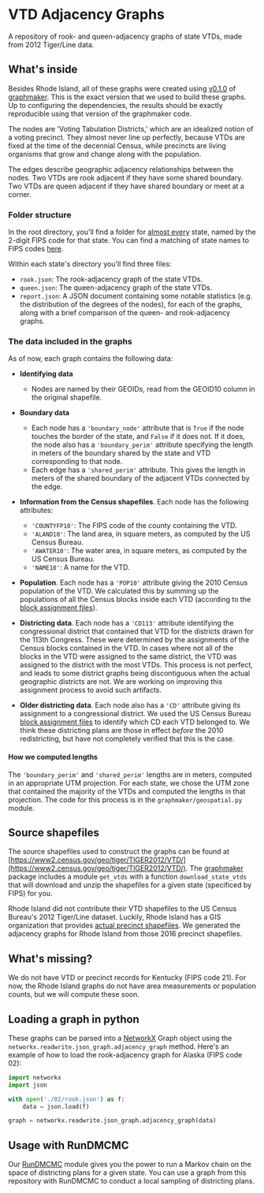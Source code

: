 # VTD Adjacency Graphs

A repository of rook- and queen-adjacency graphs of state VTDs, made from 2012 Tiger/Line data.

## What's inside

Besides Rhode Island, all of these graphs were created using [v0.1.0](https://github.com/gerrymandr/graphmaker/releases/tag/v0.1.0) of [graphmaker](https://github.com/gerrymandr/graphmaker). This is the exact version that we used to build these graphs. Up to configuring the dependencies, the results should be exactly reproducible using that version of the graphmaker code.

The nodes are 'Voting Tabulation Districts,' which are an idealized notion of a voting precinct. They almost never line up perfectly, because VTDs are fixed at the time of the decennial Census, while precincts are living organisms that grow and change along with the population.

The edges describe geographic adjacency relationships between the nodes. Two VTDs are rook adjacent if they have some shared boundary. Two VTDs are queen adjacent if they have shared boundary or meet at a corner.

### Folder structure

In the root directory, you'll find a folder for [almost every](#whats-missing) state, named by the 2-digit FIPS code for that state. You can find a matching of state names to FIPS codes [here](https://www.mcc.co.mercer.pa.us/dps/state_fips_code_listing.htm).

Within each state's directory you'll find three files:

- `rook.json`: The rook-adjacency graph of the state VTDs.
- `queen.json`: The queen-adjacency graph of the state VTDs.
- `report.json`: A JSON document containing some notable statistics (e.g. the distribution of the degrees of the nodes), for each of the graphs, along with a brief comparison of the queen- and rook-adjacency graphs.

### The data included in the graphs

As of now, each graph contains the following data:

- **Identifying data**
  - Nodes are named by their GEOIDs, read from the GEOID10 column in the original shapefile.

- **Boundary data**
  - Each node has a `'boundary_node'` attribute that is `True` if the node touches the border of the state, and `False` if it does not. If it does, the node also has a `'boundary_perim'` attribute specifying the length in meters of the boundary shared by the state and VTD corresponding to that node.
  - Each edge has a `'shared_perim'` attribute. This gives the length in meters of the shared boundary of the adjacent VTDs connected by the edge.

- **Information from the Census shapefiles**. Each node has the following attributes:
  - `'COUNTYFP10'`: The FIPS code of the county containing the VTD.
  - `'ALAND10'`: The land area, in square meters, as computed by the US Census Bureau.
  - `'AWATER10'`: The water area, in square meters, as computed by the US Census Bureau.
  - `'NAME10'`: A name for the VTD.

- **Population**. Each node has a `'POP10'` attribute giving the 2010 Census population of the VTD. We calculated this by summing up the populations of all the Census blocks inside each VTD (according to the [block assignment files](https://www.census.gov/geo/maps-data/data/baf.html)).

- **Districting data**. Each node has a `'CD113'` attribute identifying the congressional district that contained that VTD for the districts drawn for the 113th Congress. These were determined by the assignments of the Census blocks contained in the VTD. In cases where not all of the blocks in the VTD were assigned to the same district, the VTD was assigned to the district with the most VTDs. This process is not perfect, and leads to some district graphs being discontiguous when the actual geographic districts are not. We are working on improving this assignment process to avoid such artifacts.

- **Older districting data**. Each node also has a `'CD'` attribute giving its assignment to a congressional district. We used the US Census Bureau [block assignment files](https://www.census.gov/geo/maps-data/data/baf.html) to identify which CD each VTD belonged to. We think these districting plans are those in effect _before_ the 2010 redistricting, but have not completely verified that this is the case.

#### How we computed lengths

The `'boundary_perim'` and `'shared_perim'` lengths are in meters, computed in an appropriate UTM projection. For each state, we chose the UTM zone that contained the majority of the VTDs and computed the lengths in that projection. The code for this process is in the `graphmaker/geospatial.py` module.

## Source shapefiles

The source shapefiles used to construct the graphs can be found at [https://www2.census.gov/geo/tiger/TIGER2012/VTD/](https://www2.census.gov/geo/tiger/TIGER2012/VTD/). The [graphmaker](https://github.com/gerrymandr/graphmaker/) package includes a module `get_vtds` with a function `download_state_vtds` that will download and unzip the shapefiles for a given state (specificed by FIPS) for you.

Rhode Island did not contribute their VTD shapefiles to the US Census Bureau's 2012 Tiger/Line dataset. Luckily, Rhode Island has a GIS organization that provides [actual precinct shapefiles](http://www.rigis.org/datasets/voting-precincts). We generated the adjacency graphs for Rhode Island from those 2016 precinct shapefiles.

## What's missing?

We do not have VTD or precinct records for Kentucky (FIPS code 21). For now, the Rhode Island graphs do not have area measurements or population counts, but we will compute these soon.

## Loading a graph in python

These graphs can be parsed into a [NetworkX](https://networkx.github.io/documentation/stable/index.html) Graph object using the `networkx.readwrite.json_graph.adjacency_graph` method. Here's an example of how to load the rook-adjacency graph for Alaska (FIPS code 02):

```python
import networkx
import json

with open('./02/rook.json') as f:
    data = json.load(f)

graph = networkx.readwrite.json_graph.adjacency_graph(data)
```

## Usage with RunDMCMC

Our [RunDMCMC](https://github.com/gerrymandr/RunDMCMC) module gives you the power to run a Markov chain on the space of districting plans for a given state. You can use a graph from this repository with RunDMCMC to conduct a local sampling of districting plans.
